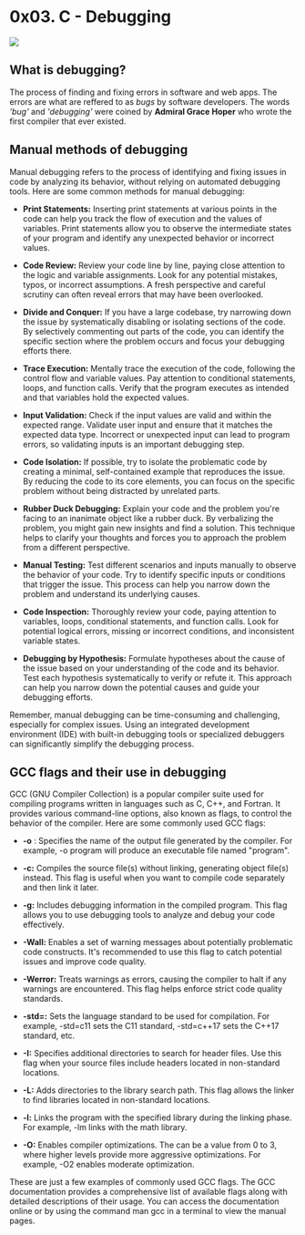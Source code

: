 # 0x03. C - Debugging

![](https://static.javatpoint.com/blog/images/debugging2.png)

## What is debugging?
The process of finding and fixing errors in software and web apps. The errors are what are reffered to as _bugs_ by software developers. The words _'bug'_ and _'debugging'_ were coined by __Admiral Grace Hoper__ who wrote the first compiler that ever existed.

## Manual methods of debugging
Manual debugging refers to the process of identifying and fixing issues in code by analyzing its behavior, without relying on automated debugging tools. Here are some common methods for manual debugging:

- **Print Statements:** Inserting print statements at various points in the code can help you track the flow of execution and the values of variables. Print statements allow you to observe the intermediate states of your program and identify any unexpected behavior or incorrect values.

- **Code Review:** Review your code line by line, paying close attention to the logic and variable assignments. Look for any potential mistakes, typos, or incorrect assumptions. A fresh perspective and careful scrutiny can often reveal errors that may have been overlooked.

- **Divide and Conquer:** If you have a large codebase, try narrowing down the issue by systematically disabling or isolating sections of the code. By selectively commenting out parts of the code, you can identify the specific section where the problem occurs and focus your debugging efforts there.

- **Trace Execution:** Mentally trace the execution of the code, following the control flow and variable values. Pay attention to conditional statements, loops, and function calls. Verify that the program executes as intended and that variables hold the expected values.

- **Input Validation:** Check if the input values are valid and within the expected range. Validate user input and ensure that it matches the expected data type. Incorrect or unexpected input can lead to program errors, so validating inputs is an important debugging step.

- **Code Isolation:** If possible, try to isolate the problematic code by creating a minimal, self-contained example that reproduces the issue. By reducing the code to its core elements, you can focus on the specific problem without being distracted by unrelated parts.

- **Rubber Duck Debugging:** Explain your code and the problem you're facing to an inanimate object like a rubber duck. By verbalizing the problem, you might gain new insights and find a solution. This technique helps to clarify your thoughts and forces you to approach the problem from a different perspective.

- **Manual Testing:** Test different scenarios and inputs manually to observe the behavior of your code. Try to identify specific inputs or conditions that trigger the issue. This process can help you narrow down the problem and understand its underlying causes.

- **Code Inspection:** Thoroughly review your code, paying attention to variables, loops, conditional statements, and function calls. Look for potential logical errors, missing or incorrect conditions, and inconsistent variable states.

- **Debugging by Hypothesis:** Formulate hypotheses about the cause of the issue based on your understanding of the code and its behavior. Test each hypothesis systematically to verify or refute it. This approach can help you narrow down the potential causes and guide your debugging efforts.

Remember, manual debugging can be time-consuming and challenging, especially for complex issues. Using an integrated development environment (IDE) with built-in debugging tools or specialized debuggers can significantly simplify the debugging process.

## GCC flags and their use in debugging
GCC (GNU Compiler Collection) is a popular compiler suite used for compiling programs written in languages such as C, C++, and Fortran. It provides various command-line options, also known as flags, to control the behavior of the compiler. Here are some commonly used GCC flags:

- **-o** <output>: Specifies the name of the output file generated by the compiler. For example, -o program will produce an executable file named "program".

- **-c:** Compiles the source file(s) without linking, generating object file(s) instead. This flag is useful when you want to compile code separately and then link it later.

- **-g:** Includes debugging information in the compiled program. This flag allows you to use debugging tools to analyze and debug your code effectively.

- **-Wall:** Enables a set of warning messages about potentially problematic code constructs. It's recommended to use this flag to catch potential issues and improve code quality.

- **-Werror:** Treats warnings as errors, causing the compiler to halt if any warnings are encountered. This flag helps enforce strict code quality standards.

- **-std=<standard>:** Sets the language standard to be used for compilation. For example, -std=c11 sets the C11 standard, -std=c++17 sets the C++17 standard, etc.

- **-I<directory>:** Specifies additional directories to search for header files. Use this flag when your source files include headers located in non-standard locations.

- **-L<directory>:** Adds directories to the library search path. This flag allows the linker to find libraries located in non-standard locations.

- **-l<library>:** Links the program with the specified library during the linking phase. For example, -lm links with the math library.

- **-O<level>:** Enables compiler optimizations. The <level> can be a value from 0 to 3, where higher levels provide more aggressive optimizations. For example, -O2 enables moderate optimization.

These are just a few examples of commonly used GCC flags. The GCC documentation provides a comprehensive list of available flags along with detailed descriptions of their usage. You can access the documentation online or by using the command man gcc in a terminal to view the manual pages.





